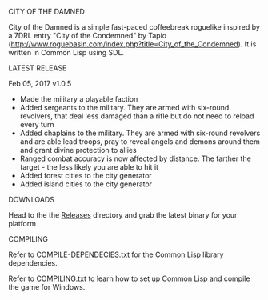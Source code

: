 CITY OF THE DAMNED

City of the Damned is a simple fast-paced coffeebreak roguelike inspired by a 7DRL entry "City of the Condemned" by Tapio (http://www.roguebasin.com/index.php?title=City_of_the_Condemned). 
It is written in Common Lisp using SDL.

LATEST RELEASE

Feb 05, 2017 v1.0.5

- Made the military a playable faction
- Added sergeants to the military. They are armed with six-round revolvers, that deal less damaged than a rifle but do not need to reload every turn
- Added chaplains to the military. They are armed with six-round revolvers and are able lead troops, pray to reveal angels and demons around them and grant divine protection to allies
- Ranged combat accuracy is now affected by distance. The farther the target - the less likely you are able to hit it 
- Added forest cities to the city generator
- Added island cities to the city generator

DOWNLOADS

Head to the the [Releases](https://github.com/gwathlobal/CotD/releases) directory and grab the latest binary for your platform

COMPILING

Refer to [COMPILE-DEPENDECIES.txt](https://github.com/gwathlobal/CotD/blob/master/COMPILE-DEPENDECIES.txt) for the Common Lisp library dependencies.

Refer to [COMPILING.txt](https://github.com/gwathlobal/CotD/blob/master/COMPILING.txt) to learn how to set up Common Lisp and compile the game for Windows.